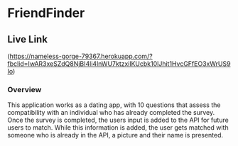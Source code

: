 # FriendFinder

## Live Link
(https://nameless-gorge-79367.herokuapp.com/?fbclid=IwAR3xeSZdQ8NjBI4li4lnWU7ktzxilKUcbk10lJhit1HvcGFfEO3xWrUS9Io)

### Overview
This application works as a dating app, with 10 questions that assess the compatibility with an individual who has already completed the survey. Once the survey is completed, the users input is added to the API for future users to match. While this information is added, the user gets matched with someone who is already in the API, a picture and their name is presented.